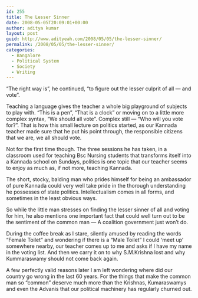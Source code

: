 ```yaml
---
id: 255
title: The Lesser Sinner
date: 2008-05-05T20:09:01+00:00
author: aditya kumar
layout: post
guid: http://www.adityeah.com/2008/05/05/the-lesser-sinner/
permalink: /2008/05/05/the-lesser-sinner/
categories:
  - Bangalore
  - Political System
  - Society
  - Writing
---
```

&#8220;The right way is&#8221;, he continued, &#8220;to figure out the lesser culprit of all &#8212; and vote&#8221;.  
  
Teaching a language gives the teacher a whole big playground of subjects to play with. &#8220;This is a pen&#8221;, &#8220;That is a clock&#8221; or moving on to a little more complex syntax, &#8220;We should all vote&#8221;. Complex still &#8212; &#8220;Who will you vote for?&#8221;. That is how this small lecture on politics started, as our Kannada teacher made sure that he put his point through, the responsible citizens that we are, we all should vote.  
  
Not for the first time though. The three sessions he has taken, in a classroom used for teaching Bsc Nursing students that transforms itself into a Kannada school on Sundays, politics is one topic that our teacher seems to enjoy as much as, if not more, teaching Kannada.

The short, stocky, balding man who prides himself for being an ambassador of pure Kannada could very well take pride in the thorough understanding he possesses of state politics. Intellectualism comes in all forms, and sometimes in the least obvious ways.

So while the little man stresses on finding the lesser sinner of all and voting for him, he also mentions one important fact that could well turn out to be the sentiment of the common man &#8212; A coalition government just won&#8217;t do. 

During the coffee break as I stare, silently amused by reading the words &#8220;Female Toilet&#8221; and wondering if there is a &#8220;Male Toilet&#8221; I could &#8216;meet up&#8217; somewhere nearby, our teacher comes up to me and asks if I have my name in the voting list. And then we carry it on to why S.M.Krishna lost and why Kummaraswamy should not come back again.

A few perfectly valid reasons later I am left wondering where did our country go wrong in the last 60 years. For the things that make the common man so &#8220;common&#8221; deserve much more than the Krishnas, Kumaraswamys and even the Advanis that our political machinery has regularly churned out.